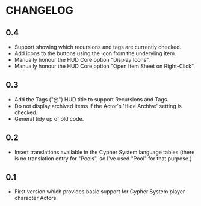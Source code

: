 # CHANGELOG

## 0.4

- Support showing which recursions and tags are currently checked.
- Add icons to the buttons using the icon from the underyling item.
- Manually honour the HUD Core option "Display Icons".
- Manually honour the HUD Core option "Open Item Sheet on Right-Click".

## 0.3

- Add the Tags ("@") HUD title to support Recursions and Tags.
- Do not display archived items if the Actor's 'Hide Archive' setting is checked.
- General tidy up of old code.

## 0.2

- Insert translations available in the Cypher System language tables (there is no translation entry for "Pools", so I've used "Pool" for that purpose.)

## 0.1

- First version which provides basic support for Cypher System player character Actors.